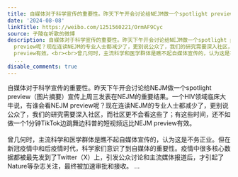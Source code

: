 ```yaml
---
title: 自媒体对于科学宣传的重要性。昨天下午开会讨论给NEJM做一个spotlight preview（图片摘要）宣传上周三发表在NEJM的重要结果。一个HIV领域临床大牛说，有谁会看NE...
date: '2024-08-08'
linkTitle: https://weibo.com/1251560221/OrmAF9Cyc
source: 子陵在听歌的微博
description: 自媒体对于科学宣传的重要性。昨天下午开会讨论给NEJM做一个spotlight preview（图片摘要）宣传上周三发表在NEJM的重要结果。一个HIV领域临床大牛说，有谁会看NEJM
  preview呢？现在连读NEJM的专业人士都减少了，更别说公众了，我们的研究需要深入社区，而社区更不会看这些了；有这些时间，还不如做一个1分钟TikTok边跳舞边科普的短视频远比NEJM
  preview有效。<br><br>曾几何时，主流科学和医学群体是瞧不起自媒体宣传的，认为这是不务正业。但在新冠疫情中和后疫情时代，科学家们意识了到自媒体的重要性。疫情中很多核心数据都被最先发到了Twitter（X）上，引发公众讨论和主流媒体报道后，才引起了Nature等杂志关注，最终被加速审批和接收。
  ...
disable_comments: true
---
```

自媒体对于科学宣传的重要性。昨天下午开会讨论给NEJM做一个spotlight preview（图片摘要）宣传上周三发表在NEJM的重要结果。一个HIV领域临床大牛说，有谁会看NEJM preview呢？现在连读NEJM的专业人士都减少了，更别说公众了，我们的研究需要深入社区，而社区更不会看这些了；有这些时间，还不如做一个1分钟TikTok边跳舞边科普的短视频远比NEJM preview有效。<br><br>曾几何时，主流科学和医学群体是瞧不起自媒体宣传的，认为这是不务正业。但在新冠疫情中和后疫情时代，科学家们意识了到自媒体的重要性。疫情中很多核心数据都被最先发到了Twitter（X）上，引发公众讨论和主流媒体报道后，才引起了Nature等杂志关注，最终被加速审批和接收。 ...